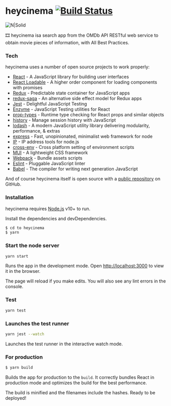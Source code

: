 # heycinema [![Build Status](https://travis-ci.org/PyColors/heycinema.svg?branch=master)](https://travis-ci.org/PyColors/heycinema)

![N|Solid](http://www.pycolors.com/v2/git/heycinema/heycinema-pycolors-screenshot)

🎞️ heycinema isa search app from the OMDb API RESTful web service to obtain movie pieces of information, with All Best Practices.

### Tech

heycinema uses a number of open source projects to work properly:

* [React] - A JavaScript library for building user interfaces
* [React Loadable] - A higher order component for loading components with promises
* [Redux] - Predictable state container for JavaScript apps
* [redux-saga] - An alternative side effect model for Redux apps
* [Jest] - Delightful JavaScript Testing
* [Enzyme] - JavaScript Testing utilities for React
* [prop-types] - Runtime type checking for React props and similar objects
* [history] - Manage session history with JavaScript
* [lodash] - A modern JavaScript utility library delivering modularity, performance, & extras
* [express] - Fast, unopinionated, minimalist web framework for node
* [IP] - IP address tools for node.js
* [cross-env] - Cross platform setting of environment scripts
* [MUI] - A lightweight CSS framework 
* [Webpack] - Bundle assets scripts
* [Eslint] - Pluggable JavaScript linter
* [Babel] - The compiler for writing next generation JavaScript

And of course heycinema itself is open source with a [public repository][dill]
 on GitHub.

### Installation

heycinema requires [Node.js](https://nodejs.org/) v10+ to run.

Install the dependencies and devDependencies.

```sh
$ cd to heycinema
$ yarn
```

### Start the node server

```sh
yarn start
```
Runs the app in the development mode.
Open [http://localhost:3000](http://localhost:3000) to view it in the browser.

The page will reload if you make edits.
You will also see any lint errors in the console.

### Test

```sh
yarn test
```

### Launches the test runner

```sh
yarn jest --watch
```

Launches the test runner in the interactive watch mode.

### For production

```sh
$ yarn build
```

Builds the app for production to the `build`.
It correctly bundles React in production mode and optimizes the build for the best performance.

The build is minified and the filenames include the hashes. Ready to be deployed!


[//]: # 
   [dill]: <https://github.com/PyColors/heycinema>
   [git-repo-url]: <https://github.com/PyColors/heycinema>
   [React]: <https://github.com/facebook/react>
   [React Loadable]: <https://github.com/jamiebuilds/react-loadable>
   [Redux]: <https://github.com/reduxjs/redux>
   [redux-saga]: <https://github.com/redux-saga/redux-saga>
   [Jest]: <https://github.com/facebook/jest>
   [Enzyme]: <https://github.com/airbnb/enzyme>
   [prop-types]: <https://github.com/facebook/prop-types>
   [history]: <https://github.com/ReactTraining/history>
   [lodash]: <https://github.com/lodash/lodash>
   [express]: <https://github.com/expressjs/express>
   [IP]: <https://github.com/indutny/node-ip>
   [cross-env]: <https://github.com/kentcdodds/cross-env>
   [MUI]: <https://github.com/muicss/mui>
   [Webpack]: <https://github.com/webpack/webpack>
   [Eslint]: <https://eslint.org/>
   [Babel]: <https://babeljs.io/>

